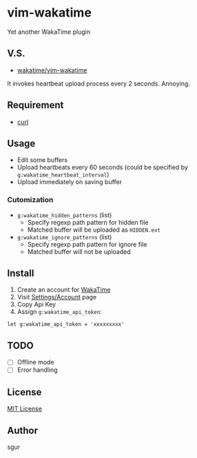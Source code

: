 vim-wakatime
============

Yet another WakaTime plugin

V.S.
----

- [wakatime/vim-wakatime](https://github.com/wakatime/vim-wakatime)

It invokes heartbeat upload process every 2 seconds. Annoying.

Requirement
-----------

- [curl](http://curl.haxx.se)

Usage
-----

- Edit some buffers
- Upload heartbeats every 60 seconds (could be specified by `g:wakatime_heartbeat_interval`)
- Upload immediately on saving buffer

### Cutomization

- `g:wakatime_hidden_patterns` (list)
  - Specify regexp path pattern for hidden file
  - Matched buffer will be uploaded as `HIDDEN.ext`
- `g:wakatime_ignore_patterns` (list)
  - Specify regexp path pattern for ignore file
  - Matched buffer will not be uploaded

Install
-------

1. Create an account for [WakaTime](https://wakatime.com/)
2. Visit [Settings/Account](https://wakatime.com/settings/account) page
3. Copy Api Key
4. Assign `g:wakatime_api_token`:

  ```vim
  let g:wakatime_api_token = 'xxxxxxxxx'
  ```

TODO
----

- [ ] Offline mode
- [ ] Error handling

License
-------

[MIT License](LICENSE)

Author
------

sgur

